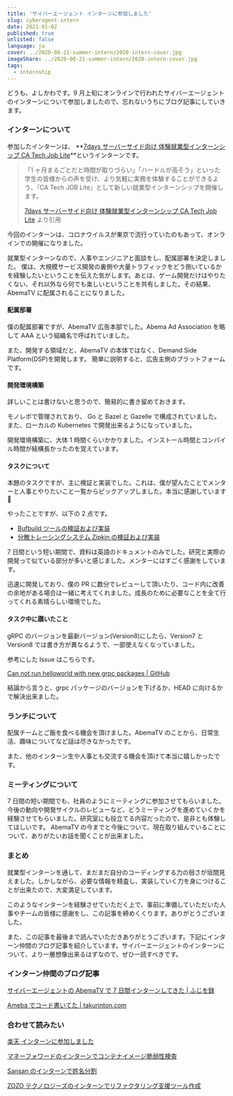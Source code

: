 ```yaml
---
title: 'サイバーエージェント インターンに参加しました'
slug: cyberagent-intern
date: 2021-01-02
published: true
unlisted: false
language: ja
cover: ../2020-08-21-summer-intern/2020-intern-cover.jpg
imageShare: ../2020-08-21-summer-intern/2020-intern-cover.jpg
tags:
  - internship
---
```


どうも、よしかわです。9 月上旬にオンラインで行われたサイバーエージェントのインターンについて参加しましたので、忘れないうちにブログ記事にしていきます。

### インターンについて

参加したインターンは、 **[7days サーバーサイド向け 体験就業型インターンシップ CA Tech Job Lite](https://www.cyberagent.co.jp/careers/students/event/detail/id=24424)**というインターンです。

> 「1 ヶ月まるごとだと時間が取りづらい」「ハードルが高そう」といった学生の皆様からの声を受け、より気軽に実務を体験することができるよう、『CA Tech JOB Lite』として新しい就業型インターンシップを開催します。
>
> [7days サーバーサイド向け 体験就業型インターンシップ CA Tech Job Lite](https://www.cyberagent.co.jp/careers/students/event/detail/id=24424) より引用

今回のインターンは、コロナウイルスが東京で流行っていたのもあって、オンラインでの開催になりました。

就業型インターンなので、人事やエンジニアと面談をし、配属部署を決定しました。
僕は、大規模サービス開発の裏側や大量トラフィックをどう捌いているかを経験したいということを伝えた気がします。あとは、ゲーム開発だけはやりたくない、それ以外なら何でも楽しいということを共有しました。その結果、AbemaTV に配属されることになりました。

#### 配属部署

僕の配属部署ですが、AbemaTV 広告本部でした。Abema Ad Association を略して AAA という組織名で呼ばれていました。

また、開発する領域だと、AbemaTV の本体ではなく、Demand Side Platform(DSP)を開発します。
簡単に説明すると、広告主側のプラットフォームです。

#### 開発環境構築

詳しいことは書けないと思うので、簡易的に書き留めておきます。

モノレポで管理されており、 Go と Bazel と Gazelle で構成されていました。
また、ローカルの Kubernetes で開発出来るようになっていました。

開発環境構築に、大体 1 時間くらいかかりました。インストール時間とコンパイル時間が結構長かったのを覚えています。

#### タスクについて

本題のタスクですが、主に検証と実装でした。これは、僕が望んたことでメンターと人事とやりたいこと一覧からピックアップしました。本当に感謝しています 🙏

やったことですが、以下の 2 点です。

- [Bufbuild ツールの検証および実装](https://yoshikawa.dev/bufbuild)
- [分散トレーシングシステム Zipkin の検証および実装](https://yoshikawa.dev/zipkin)

7 日間という短い期間で、資料は英語のドキュメントのみでした。研究と実際の開発って似ている部分が多いと感じました。メンターにはすごく感謝をしています。

迅速に開発しており、僕の PR に数分でレビューして頂いたり、コード内に改善の余地がある場合は一緒に考えてくれました。成長のために必要なことを全て行ってくれる素晴らしい環境でした。

#### タスク中に躓いたこと

gRPC のバージョンを最新バージョン(Version8)にしたら、Version7 と Version8 では書き方が異なるようで、一部使えなくなっていました。

参考にした Issue はこちらです。

[Can not run helloworld with new grpc packages | GitHub](https://github.com/grpc/grpc-go/issues/3853)

結論から言うと、grpc パッケージのバージョンを下げるか、HEAD に向けるかで解決出来ました。

### ランチについて

配属チームとご飯を食べる機会を頂けました。AbemaTV のことから、日常生活、趣味についてなど話は尽きなかったです。

また、他のインターン生や人事とも交流する機会を頂けて本当に嬉しかったです。

### ミーティングについて

7 日間の短い期間でも、社員のようにミーティングに参加させてもらいました。
今後の動向や開発サイクルのレビューなど、どうミーティングを進めていくかを経験させてもらいました。研究室にも役立てる内容だったので、是非とも体験してほしいです。
AbemaTV の今までと今後について、現在取り組んでいることについて、ありがたいお話を聞くことが出来ました。

### まとめ

就業型インターンを通して、まだまだ自分のコーディングする力の弱さが垣間見えました。しかしながら、必要な情報を精査し、実装していく力を身につけることが出来たので、大変満足しています。

このようなインターンを経験させていただく上で、事前に準備していただいた人事やチームの皆様に感謝をし、この記事を締めくくります。ありがとうございました。

また、この記事を最後まで読んでいただきありがとうございます。下記にインターン仲間のブログ記事を紹介しています。サイバーエージェントのインターンについて、より一層想像出来るはずなので、ぜひ一読すべきです。

### インターン仲間のブログ記事

[サイバーエージェントの AbemaTV で 7 日間インターンしてきた | ふじを録](https://ffjlabo.netlify.app/intern-at-abematv-for-7days)

[Ameba でコード書いてた | takurinton.com](https://www.takurinton.com/post/18)

### 合わせて読みたい

[楽天 インターンに参加しました](https://yoshikawa.dev/rakuten-intern)

[マネーフォワードのインターンでコンテナイメージ脆弱性検査](https://yoshikawa.dev/moneyforward-intern)

[Sansan のインターンで姓名分割](https://yoshikawa.dev/sansan-intern)

[ZOZO テクノロジーズのインターンでリファクタリング支援ツール作成](https://yoshikawa.dev/zozo-intern)
